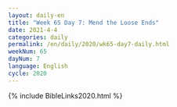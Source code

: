 ```yaml
---
layout: daily-en
title: "Week 65 Day 7: Mend the Loose Ends"
date: 2021-4-4 
categories: daily
permalink: /en/daily/2020/wk65-day7-daily.html
weekNum: 65
dayNum: 7
language: English
cycle: 2020
---
```


{% include BibleLinks2020.html %} 